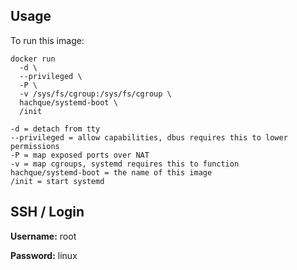 Usage
----------

To run this image:

```
docker run 
  -d \
  --privileged \
  -P \
  -v /sys/fs/cgroup:/sys/fs/cgroup \
  hachque/systemd-boot \
  /init
```

```
-d = detach from tty
--privileged = allow capabilities, dbus requires this to lower permissions
-P = map exposed ports over NAT
-v = map cgroups, systemd requires this to function
hachque/systemd-boot = the name of this image
/init = start systemd
```

SSH / Login
--------------

**Username:** root

**Password:** linux
